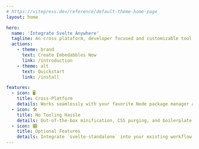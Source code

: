 ```yaml
---
# https://vitepress.dev/reference/default-theme-home-page
layout: home

hero:
  name: 'Integrate Svelte Anywhere'
  tagline: An cross plataform, developer focused and customizable tool to streamline svelte.
  actions:
    - theme: brand
      text: Create Embedabbles Now
      link: /introduction
    - theme: alt
      text: Quickstart
      link: /install

features:
  - icon: 🖥️
    title: Cross-Platform
    details: Works seamlessly with your favorite Node package manager and operating system.
  - icon: 🛠️
    title: No Tooling Hassle
    details: Out-of-the-box minification, CSS purging, and boilerplate generation.
  - icon: 🎛️
    title: Optional Features
    details: Integrate `svelte-standalone` into your existing workflow with optional support for Tailwind, TypeScript, or Storybook.
---
```

